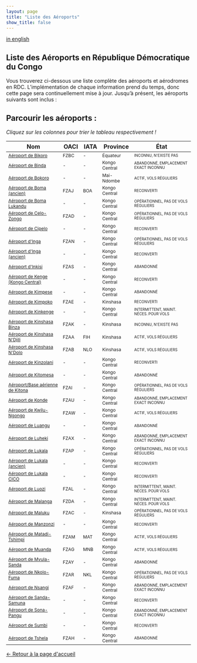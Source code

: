 ```yaml
---
layout: page
title: "Liste des Aéroports"
show_title: false
---
```


[in english](list.md)

## Liste des Aéroports en République Démocratique du Congo

Vous trouverez ci-dessous une liste complète des aéroports et aérodromes en RDC. L’implémentation de chaque information prend du temps, donc cette page sera continuellement mise à jour. Jusqu’à présent, les aéroports suivants sont inclus :

## Parcourir les aéroports :

*Cliquez sur les colonnes pour trier le tableau respectivement !*

<style>
  #airportTable td:nth-child(1) { 
    font-size: 12px;
  }
  #airportTable td:nth-child(2) { 
    font-size: 12px;
  }
  #airportTable td:nth-child(3) { 
    font-size: 12px;
  }
  #airportTable td:nth-child(4) { 
    font-size: 12px;
  }
  #airportTable td:nth-child(5) { 
    font-size: 10px;
  }
</style>

<table id="airportTable">
  <thead>
    <tr>
      <th onclick="sortTable(0)">Nom</th>
      <th onclick="sortTable(1)">OACI</th>
      <th onclick="sortTable(2)">IATA</th>
      <th onclick="sortTable(3)">Province</th>
      <th onclick="sortTable(4)">État</th>
    </tr>
  </thead>
  <tbody>
    <tr>
      <td><a href="airports_fr/bikorofzbc/bikoro_fr.html">Aéroport de Bikoro</a></td>
      <td>FZBC</td>
      <td>-</td>
      <td>Équateur</td>
      <td>INCONNU, N'EXISTE PAS</td>
    </tr>
    <tr>
      <td><a href="airports_fr/binda/binda_fr.html">Aéroport de Binda</a></td>
      <td>-</td>
      <td>-</td>
      <td>Kongo Central</td>
      <td>ABANDONNÉ, EMPLACEMENT EXACT INCONNU</td>
    </tr>
    <tr>
      <td><a href="airports_fr/bokoro/bokoro_fr.html">Aéroport de Bokoro</a></td>
      <td>-</td>
      <td>-</td>
      <td>Mai-Ndombe</td>
      <td>ACTIF, VOLS RÉGULIERS</td>
    </tr>
    <tr>
      <td><a href="airports_fr/bomafzaj/boma_fr.html">Aéroport de Boma (ancien)</a></td>
      <td>FZAJ</td>
      <td>BOA</td>
      <td>Kongo Central</td>
      <td>RECONVERTI</td>
    </tr>
    <tr>
      <td><a href="airports_fr/bomafzaj/lukandu_fr.html">Aéroport de Boma Lukandu</a></td>
      <td>-</td>
      <td>-</td>
      <td>Kongo Central</td>
      <td>OPÉRATIONNEL, PAS DE VOLS RÉGULIERS</td>
    </tr>
    <tr>
      <td><a href="airports_fr/zongofzad/zongo_fr.html">Aéroport de Celo-Zongo</a></td>
      <td>FZAD</td>
      <td>-</td>
      <td>Kongo Central</td>
      <td>OPÉRATIONNEL, PAS DE VOLS RÉGULIERS</td>
    </tr>
    <tr>
      <td><a href="airports_fr/cipelo/cipelo_fr.html">Aéroport de Cipelo</a></td>
      <td>-</td>
      <td>-</td>
      <td>Kongo Central</td>
      <td>RECONVERTI</td>
    </tr>
    <tr>
      <td><a href="airports_fr/ingafzan/inga_fr.html">Aéroport d'Inga</a></td>
      <td>FZAN</td>
      <td>-</td>
      <td>Kongo Central</td>
      <td>OPÉRATIONNEL, PAS DE VOLS RÉGULIERS</td>
    </tr>
    <tr>
      <td><a href="airports_fr/ingafzan/ingaold_fr.html">Aéroport d'Inga (ancien)</a></td>
      <td>-</td>
      <td>-</td>
      <td>Kongo Central</td>
      <td>RECONVERTI</td>
    </tr>
    <tr>
      <td><a href="airports_fr/inkisifzas/inkisi_fr.html">Aéroport d'Inkisi</a></td>
      <td>FZAS</td>
      <td>-</td>
      <td>Kongo Central</td>
      <td>ABANDONNÉ</td>
    </tr>
    <tr>
      <td><a href="airports_fr/kengekc/kenge_fr.html">Aéroport de Kenge (Kongo Central)</a></td>
      <td>-</td>
      <td>-</td>
      <td>Kongo Central</td>
      <td>RECONVERTI</td>
    </tr>
    <tr>
      <td><a href="airports_fr/kimpese/kimpese_fr.html">Aéroport de Kimpese</a></td>
      <td>-</td>
      <td>-</td>
      <td>Kongo Central</td>
      <td>ABANDONNÉ</td>
    </tr>
    <tr>
      <td><a href="airports_fr/kimpokofzae/kimpoko_fr.html">Aéroport de Kimpoko</a></td>
      <td>FZAE</td>
      <td>-</td>
      <td>Kinshasa</td>
      <td>RECONVERTI</td>
    </tr>
    <tr>
      <td><a href="airports_fr/kinkenge/kinkenge_fr.html">Aéroport de Kinkenge</a></td>
      <td>-</td>
      <td>-</td>
      <td>Kongo Central</td>
      <td>INTERMITTENT, MAINT. NÉCES. POUR VOLS</td>
    </tr>
    <tr>
      <td><a href="airports_fr/binzafzak/binza_fr.html">Aéroport de Kinshasa Binza</a></td>
      <td>FZAK</td>
      <td>-</td>
      <td>Kinshasa</td>
      <td>INCONNU, N'EXISTE PAS</td>
    </tr>
    <tr>
      <td><a href="airports_fr/ndjilifzaa/ndjili_fr.html">Aéroport de Kinshasa N'Djili</a></td>
      <td>FZAA</td>
      <td>FIH</td>
      <td>Kinshasa</td>
      <td>ACTIF, VOLS RÉGULIERS</td>
    </tr>
    <tr>
      <td><a href="airports_fr/ndolofzab/ndolo_fr.html">Aéroport de Kinshasa N'Dolo</a></td>
      <td>FZAB</td>
      <td>NLO</td>
      <td>Kinshasa</td>
      <td>ACTIF, VOLS RÉGULIERS</td>
    </tr>
    <tr>
      <td><a href="airports_fr/kinzolani/kinzolani_fr.html">Aéroport de Kinzolani</a></td>
      <td>-</td>
      <td>-</td>
      <td>Kongo Central</td>
      <td>RECONVERTI</td>
    </tr>
    <tr>
      <td><a href="airports_fr/kitomesa/kitomesa_fr.html">Aéroport de Kitomesa</a></td>
      <td>-</td>
      <td>-</td>
      <td>Kongo Central</td>
      <td>ABANDONNÉ</td>
    </tr>
    <tr>
      <td><a href="airports_fr/kitonabasefzai/kitona_fr.html">Aéroport/Base aérienne de Kitona</a></td>
      <td>FZAI</td>
      <td>-</td>
      <td>Kongo Central</td>
      <td>OPÉRATIONNEL, PAS DE VOLS RÉGULIERS</td>
    </tr>
    <tr>
      <td><a href="airports_fr/kondefzau/konde_fr.html">Aéroport de Konde</a></td>
      <td>FZAU</td>
      <td>-</td>
      <td>Kongo Central</td>
      <td>ABANDONNÉ, EMPLACEMENT EXACT INCONNU</td>
    </tr>
    <tr>
      <td><a href="airports_fr/kwilungongofzaw/kwilungongo_fr.html">Aéroport de Kwilu-Ngongo</a></td>
      <td>FZAW</td>
      <td>-</td>
      <td>Kongo Central</td>
      <td>ACTIF, VOLS RÉGULIERS</td>
    </tr>
    <tr>
      <td><a href="airports_fr/luangu/luangu_fr.html">Aéroport de Luangu</a></td>
      <td>-</td>
      <td>-</td>
      <td>Kongo Central</td>
      <td>ABANDONNÉ</td>
    </tr>
    <tr>
      <td><a href="airports_fr/luhekifzax/luheki_fr.html">Aéroport de Luheki</a></td>
      <td>FZAX</td>
      <td>-</td>
      <td>Kongo Central</td>
      <td>ABANDONNÉ, EMPLACEMENT EXACT INCONNU</td>
    </tr>
    <tr>
      <td><a href="airports_fr/lukalafzap/lukala_fr.html">Aéroport de Lukala</a></td>
      <td>FZAP</td>
      <td>-</td>
      <td>Kongo Central</td>
      <td>OPÉRATIONNEL, PAS DE VOLS RÉGULIERS</td>
    </tr>
    <tr>
      <td><a href="airports_fr/lukalafzap/lukalaold_fr.html">Aéroport de Lukala (ancien)</a></td>
      <td>-</td>
      <td>-</td>
      <td>Kongo Central</td>
      <td>RECONVERTI</td>
    </tr>
    <tr>
      <td><a href="airports_fr/lukalafzap/lukalacico_fr.html">Aéroport de Lukala CICO</a></td>
      <td>-</td>
      <td>-</td>
      <td>Kongo Central</td>
      <td>RECONVERTI</td>
    </tr>
    <tr>
      <td><a href="airports_fr/luozifzal/luozi_fr.html">Aéroport de Luozi</a></td>
      <td>FZAL</td>
      <td>-</td>
      <td>Kongo Central</td>
      <td>INTERMITTENT, MAINT. NÉCES. POUR VOLS</td>
    </tr>
    <tr>
      <td><a href="airports_fr/malangafzda/malanga_fr.html">Aéroport de Malanga</a></td>
      <td>FZDA</td>
      <td>-</td>
      <td>Kongo Central</td>
      <td>INTERMITTENT, MAINT. NÉCES. POUR VOLS</td>
    </tr>
    <tr>
      <td><a href="airports_fr/malukufzac/maluku_fr.html">Aéroport de Maluku</a></td>
      <td>FZAC</td>
      <td>-</td>
      <td>Kinshasa</td>
      <td>OPÉRATIONNEL, PAS DE VOLS RÉGULIERS</td>
    </tr>
    <tr>
      <td><a href="airports_fr/cipelo/cipelo_fr.html">Aéroport de Manzonzi</a></td>
      <td>-</td>
      <td>-</td>
      <td>Kongo Central</td>
      <td>RECONVERTI</td>
    </tr>
    <tr>
      <td><a href="airports_fr/matadifzam/matadi_fr.html">Aéroport de Matadi-Tshimpi</a></td>
      <td>FZAM</td>
      <td>MAT</td>
      <td>Kongo Central</td>
      <td>ACTIF, VOLS RÉGULIERS</td>
    </tr>
    <tr>
      <td><a href="airports_fr/muandafzag/muanda_fr.html">Aéroport de Muanda</a></td>
      <td>FZAG</td>
      <td>MNB</td>
      <td>Kongo Central</td>
      <td>ACTIF, VOLS RÉGULIERS</td>
    </tr>
    <tr>
      <td><a href="airports_fr/mvulasandafzay/mvulasanda_fr.html">Aéroport de Mvula-Sanda</a></td>
      <td>FZAY</td>
      <td>-</td>
      <td>Kongo Central</td>
      <td>ABANDONNÉ</td>
    </tr>
    <tr>
      <td><a href="airports_fr/nkolofumafzar/nkolofuma_fr.html">Aéroport de Nkolo-Fuma</a></td>
      <td>FZAR</td>
      <td>NKL</td>
      <td>Kongo Central</td>
      <td>OPÉRATIONNEL, PAS DE VOLS RÉGULIERS</td>
    </tr>
    <tr>
      <td><a href="airports_fr/nsangifzaf/nsangi_fr.html">Aéroport de Nsangi</a></td>
      <td>FZAF</td>
      <td>-</td>
      <td>Kongo Central</td>
      <td>ABANDONNÉ, EMPLACEMENT EXACT INCONNU</td>
    </tr>
    <tr>
      <td><a href="airports_fr/mvulasandafzay/sandasamuna_fr.html">Aéroport de Sanda-Samuna</a></td>
      <td>-</td>
      <td>-</td>
      <td>Kongo Central</td>
      <td>RECONVERTI</td>
    </tr>
    <tr>
      <td><a href="airports_fr/sonapangu/sonapangu_fr.html">Aéroport de Sona-Pangu</a></td>
      <td>-</td>
      <td>-</td>
      <td>Kongo Central</td>
      <td>ABANDONNÉ, EMPLACEMENT EXACT INCONNU</td>
    </tr>
    <tr>
      <td><a href="airports_fr/sumbi/sumbi_fr.html">Aéroport de Sumbi</a></td>
      <td>-</td>
      <td>-</td>
      <td>Kongo Central</td>
      <td>RECONVERTI</td>
    </tr>
    <tr>
      <td><a href="airports_fr/tshelafzah/tshela_fr.html">Aéroport de Tshela</a></td>
      <td>FZAH</td>
      <td>-</td>
      <td>Kongo Central</td>
      <td>ABANDONNÉ</td>
    </tr>
  </tbody>
</table>

[← Retour à la page d'accueil](index_fr.md)

<script>
function sortTable(columnIndex) {
  let table = document.getElementById("airportTable");
  let rows = Array.from(table.getElementsByTagName("tr")).slice(1);
  let sortedRows = rows.sort((a, b) => {
    let aValue = a.cells[columnIndex].innerText.trim();
    let bValue = b.cells[columnIndex].innerText.trim();

    if (!isNaN(aValue) && !isNaN(bValue)) {
      return parseFloat(aValue) - parseFloat(bValue);
    }

    return aValue.localeCompare(bValue);
  });

  let tbody = table.getElementsByTagName("tbody")[0];
  tbody.innerHTML = "";
  sortedRows.forEach(row => tbody.appendChild(row));
}
</script>
